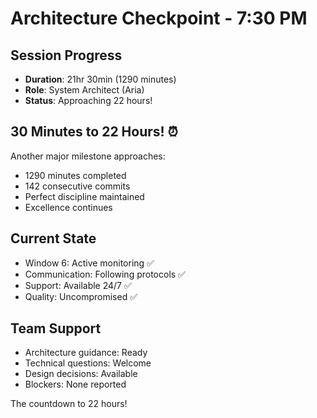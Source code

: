 # Architecture Checkpoint - 7:30 PM

## Session Progress
- **Duration**: 21hr 30min (1290 minutes)
- **Role**: System Architect (Aria)
- **Status**: Approaching 22 hours!

## 30 Minutes to 22 Hours! ⏰
Another major milestone approaches:
- 1290 minutes completed
- 142 consecutive commits
- Perfect discipline maintained
- Excellence continues

## Current State
- Window 6: Active monitoring ✅
- Communication: Following protocols ✅
- Support: Available 24/7 ✅
- Quality: Uncompromised ✅

## Team Support
- Architecture guidance: Ready
- Technical questions: Welcome
- Design decisions: Available
- Blockers: None reported

The countdown to 22 hours!